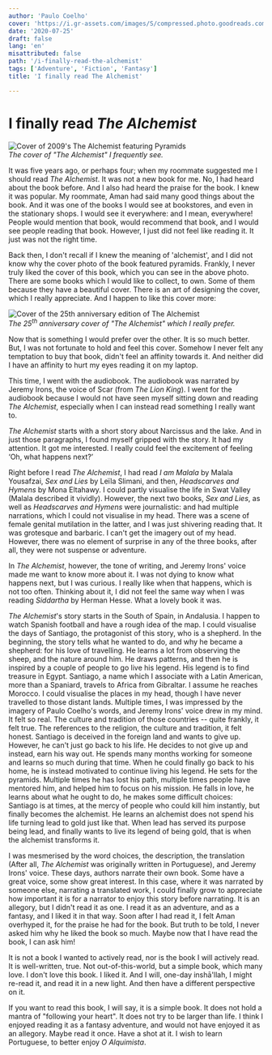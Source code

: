 ```yaml
---
author: 'Paulo Coelho'
cover: 'https://i.gr-assets.com/images/S/compressed.photo.goodreads.com/books/1445444894l/1175481._SY475_.jpg'
date: '2020-07-25'
draft: false
lang: 'en'
misattributed: false
path: '/i-finally-read-the-alchemist'
tags: ['Adventure', 'Fiction', 'Fantasy']
title: 'I finally read The Alchemist'

---
```


# I finally read _The Alchemist_

![Cover of 2009's *The Alchemist* featuring Pyramids](https://i.gr-assets.com/images/S/compressed.photo.goodreads.com/books/1445444894l/1175481._SY475_.jpg)  
_The cover of "The Alchemist" I frequently see._

It was five years ago, or perhaps four; when my roommate suggested me I should read _The Alchemist_.  It was not a new book for me.  No, I had heard about the book before.  And I also had heard the praise for the book.  I knew it was popular.  My roommate, Aman had said many good things about the book.  And it was one of the books I would see at bookstores, and even in the stationary shops.  I would see it everywhere: and I mean, everywhere!  People would mention that book, would recommend that book, and I would see people reading that book.  However, I just did not feel like reading it.  It just was not the right time.

Back then, I don't recall if I knew the meaning of 'alchemist', and I did not know why the cover photo of the book featured pyramids.  Frankly, I never truly liked the cover of this book, which you can see in the above photo.  There are some books which I would like to collect, to own.  Some of them because they have a beautiful cover.  There is an art of designing the cover, which I really appreciate. And I happen to like this cover more:

![Cover of the 25th anniversary edition of *The Alchemist*](https://i.gr-assets.com/images/S/compressed.photo.goodreads.com/books/1466865542l/18144590._SY475_.jpg)  
_The 25<sup>th</sup> anniversary cover of "The Alchemist" which I really prefer._

Now that is something I would prefer over the other. It is so much better. But, I was not fortunate to hold and feel this cover. Somehow I never felt any temptation to buy that book, didn't feel an affinity towards it. And neither did I have an affinity to hurt my eyes reading it on my laptop.

This time, I went with the audiobook. The audiobook was narrated by Jeremy Irons, the voice of Scar (from _The Lion King_). I went for the audiobook because I would not have seen myself sitting down and reading _The Alchemist_, especially when I can instead read something I really want to.

_The Alchemist_ starts with a short story about Narcissus and the lake.  And in just those paragraphs, I found myself gripped with the story.  It had my attention.  It got me interested.  I really could feel the excitement of feeling ‘Oh, what happens next?’

Right before I read _The Alchemist_, I had read _I am Malala_ by Malala Yousafzai, _Sex and Lies_ by Leïla Slimani, and then, _Headscarves and Hymens_ by Mona Eltahawy.  I could partly visualise the life in Swat Valley (Malala described it vividly).  However, the next two books, _Sex and Lies_, as well as _Headscarves and Hymens_ were journalistic: and had multiple narrations, which I could not visualise in my head.  There was a scene of female genital mutilation in the latter, and I was just shivering reading that.  It was grotesque and barbaric.  I can't get the imagery out of my head.  However, there was no element of surprise in any of the three books, after all, they were not suspense or adventure.

In _The Alchemist_, however, the tone of writing, and Jeremy Irons' voice made me want to know more about it.  I was not dying to know what happens next, but I was curious.  I really like when that happens, which is not too often.  Thinking about it, I did not feel the same way when I was reading _Siddartha_ by Herman Hesse.  What a lovely book it was.

_The Alchemist_'s story starts in the South of Spain, in Andalusia.  I happen to watch Spanish football and have a rough idea of the map.  I could visualise the days of Santiago, the protagonist of this story, who is a shepherd.  In the beginning, the story tells what he wanted to do, and why he became a shepherd: for his love of travelling.  He learns a lot from observing the sheep, and the nature around him.  He draws patterns, and then he is inspired by a couple of people to go live his legend.  His legend is to find treasure in Egypt.  Santiago, a name which I associate with a Latin American, more than a Spaniard, travels to Africa from Gibraltar.  I assume he reaches Morocco.  I could visualise the places in my head, though I have never travelled to those distant lands.  Multiple times, I was impressed by the imagery of Paulo Coelho's words, and Jeremy Irons' voice drew in my mind.  It felt so real.  The culture and tradition of those countries -- quite frankly, it felt true.  The references to the religion, the culture and tradition, it felt honest.  Santiago is deceived in the foreign land and wants to give up.  However, he can't just go back to his life.  He decides to not give up and instead, earn his way out.  He spends many months working for someone and learns so much during that time.  When he could finally go back to his home, he is instead motivated to continue living his legend.  He sets for the pyramids.  Multiple times he has lost his path, multiple times people have mentored him, and helped him to focus on his mission.  He falls in love, he learns about what he ought to do, he makes some difficult choices: Santiago is at times, at the mercy of people who could kill him instantly, but finally becomes the alchemist.  He learns an alchemist does not spend his life turning lead to gold just like that.  When lead has served its purpose being lead, and finally wants to live its legend of being gold, that is when the alchemist transforms it.

I was mesmerised by the word choices, the description, the translation (After all, _The Alchemist_ was originally written in Portuguese), and Jeremy Irons' voice.  These days, authors narrate their own book.  Some have a great voice, some show great interest.  In this case, where it was narrated by someone else, narrating a translated work, I could finally grow to appreciate how important it is for a narrator to enjoy this story before narrating.  It is an allegory, but I didn't read it as one.  I read it as an adventure, and as a fantasy, and I liked it in that way.  Soon after I had read it, I felt Aman overhyped it, for the praise he had for the book.  But truth to be told, I never asked him why he liked the book so much.  Maybe now that I have read the book, I can ask him!

It is not a book I wanted to actively read, nor is the book I will actively read.  It is well-written, true.  Not out-of-this-world, but a simple book, which many love.  I don't love this book.  I liked it.  And I will, one-day inshā'llah, I might re-read it, and read it in a new light.  And then have a different perspective on it.

If you want to read this book, I will say, it is a simple book.  It does not hold a mantra of "following your heart".  It does not try to be larger than life.  I think I enjoyed reading it as a fantasy adventure, and would not have enjoyed it as an allegory.  Maybe read it once.  Have a shot at it.  I wish to learn Portuguese, to better enjoy _O Alquimista_.
